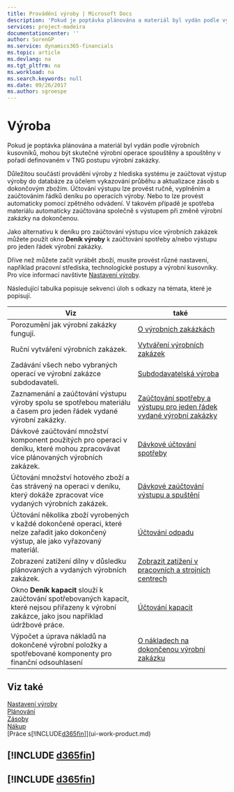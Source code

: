 ```yaml
---
title: Provádění výroby | Microsoft Docs
description: 'Pokud je poptávka plánována a materiál byl vydán podle výrobních kusovníků, mohou být skutečné výrobní operace spouštěny a spouštěny v pořadí definovaném v TNG postupu výrobní zakázky.'
services: project-madeira
documentationcenter: ''
author: SorenGP
ms.service: dynamics365-financials
ms.topic: article
ms.devlang: na
ms.tgt_pltfrm: na
ms.workload: na
ms.search.keywords: null
ms.date: 09/26/2017
ms.author: sgroespe
---
```

# <a name="manufacturing"></a>Výroba
Pokud je poptávka plánována a materiál byl vydán podle výrobních kusovníků, mohou být skutečné výrobní operace spouštěny a spouštěny v pořadí definovaném v TNG postupu výrobní zakázky.  

Důležitou součástí provádění výroby z hlediska systému je zaúčtovat výstup výroby do databáze za účelem vykazování průběhu a aktualizace zásob s dokončovým zbožím. Účtování výstupu lze provést ručně, vyplněním a zaúčtováním řádků deníku po operacích výroby. Nebo to lze provést automaticky pomocí zpětného odvádení. V takovém případě je spotřeba materiálu automaticky zaúčtována společně s výstupem při změně výrobní zakázky na dokončenou.  

Jako alternativu k deníku pro zaúčtování výstupu více výrobních zakázek můžete použít okno **Deník výroby** k zaúčtování spotřeby a/nebo výstupu pro jeden řádek výrobní zakázky.

Dříve než můžete začít vyrábět zboží, musíte provést různé nastavení, například pracovní střediska, technologické postupy a výrobní kusovníky. Pro více informací navštivte [Nastavení výroby](production-configure-production-processes.md).

Následující tabulka popisuje sekvenci úloh s odkazy na témata, které je popisují.   

|**Viz**|**také**|  
|------------|-------------|  
|Porozumění jak výrobní zakázky fungují.|[O výrobních zakázkách](production-about-production-orders.md)|
|Ruční vytváření výrobních zakázek.|[Vytváření výrobních zakázek](production-how-to-create-production-orders.md)|
|Zadávání všech nebo vybraných operací ve výrobní zakázce subdodavateli.|[Subdodavatelská výroba](production-how-to-subcontract-manufacturing.md)|
|Zaznamenání a zaúčtování výstupu výroby spolu se spotřebou materiálu a časem pro jeden řádek vydané výrobní zakázky.|[Zaúčtování spotřeby a výstupu pro jeden řádek vydané výrobní zakázky](production-how-to-register-consumption-and-output.md)|  
|Dávkové zaúčtování množství komponent použitých pro operaci v deníku, které mohou zpracovávat více plánovaných výrobních zakázek.|[Dávkové účtování spotřeby](production-how-to-post-consumption.md)|
|Účtování množství hotového zboží a čas strávený na operaci v deníku, který dokáže zpracovat více vydaných výrobních zakázek.|[Dávkové zaúčtování výstupu a spuštění](production-how-to-post-output-quantity.md)|  
|Účtování několika zboží vyrobených v každé dokončené operaci, které nelze zařadit jako dokončený výstup, ale jako vyřazovaný materiál.|[Účtování odpadu](production-how-to-post-scrap.md)|
|Zobrazení zatížení dílny v důsledku plánovaných a vydaných výrobních zakázek.|[Zobrazit zatížení v pracovních a strojních centrech](production-how-to-view-the-load-on-work-centers.md)|      
|Okno **Deník kapacit** slouží k zaúčtování spotřebovaných kapacit, které nejsou přiřazeny k výrobní zakázce, jako jsou například údržbové práce.|[Účtování kapacit](production-how-to-post-capacities.md)|  
|Výpočet a úprava nákladů na dokončené výrobní položky a spotřebované komponenty pro finanční odsouhlasení|[O nákladech na dokončenou výrobní zakázku](finance-about-finished-production-order-costs.md)|  

## <a name="see-also"></a>Viz také  
[Nastavení výroby](production-configure-production-processes.md)  
[Plánování](production-planning.md)<x1 />      
[Zásoby](inventory-manage-inventory.md)  
[Nákup](purchasing-manage-purchasing.md)  
[Práce s[!INCLUDE[d365fin](includes/d365fin_md.md)]](ui-work-product.md)

## [!INCLUDE [d365fin](includes/free_trial_md.md)]  
## [!INCLUDE [d365fin](includes/training_link_md.md)]
